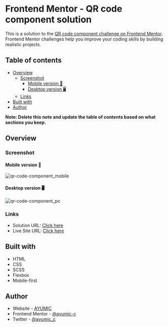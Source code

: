 # Frontend Mentor - QR code component solution

This is a solution to the [QR code component challenge on Frontend Mentor](https://www.frontendmentor.io/challenges/qr-code-component-iux_sIO_H). Frontend Mentor challenges help you improve your coding skills by building realistic projects. 

## Table of contents

- [Overview](#overview)
  - [Screenshot](#screenshot)
    - [Mobile version 📱](#mobile-version)
    - [Desktop version 🖥️](#desktop-version)
  - [Links](#links)
- [Built with](#built-with)
- [Author](#author)

**Note: Delete this note and update the table of contents based on what sections you keep.**

## Overview

### Screenshot

#### Mobile version 📱
![qr-code-component_mobile](https://user-images.githubusercontent.com/92932301/236638386-c6d81805-dd20-4845-acec-f384f0c9c01d.png)

#### Desktop version 🖥️
![qr-code-component_pc](https://user-images.githubusercontent.com/92932301/236638455-9e3e9553-b3d9-4f23-baed-9dbba66af3b9.png)

### Links

- Solution URL: [Click here](https://www.frontendmentor.io/solutions/qr-code-component-gE4slYf7dX)
- Live Site URL: [Click here](https://ayumic-c.github.io/frontend-mentor_qr-code/)

## Built with

- HTML
- CSS
- SCSS
- Flexbox
- Mobile-first

## Author

- Website - [AYUMIC](https://ayumic-c.github.io/ayumic)
- Frontend Mentor - [@ayumic-c](https://www.frontendmentor.io/profile/ayumic-c)
- Twitter - [@ayumic_c](https://twitter.com/ayumic_c)
